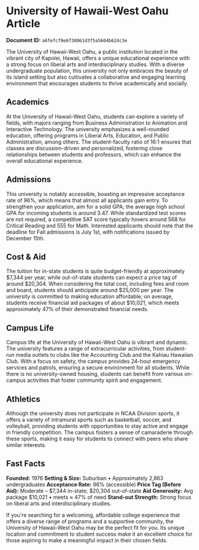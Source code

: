 # University of Hawaii-West Oahu Article

**Document ID:** `a6fefcf0e6f38061d3f5a5604b62dc3e`

The University of Hawaii-West Oahu, a public institution located in the vibrant city of Kapolei, Hawaii, offers a unique educational experience with a strong focus on liberal arts and interdisciplinary studies. With a diverse undergraduate population, this university not only embraces the beauty of its island setting but also cultivates a collaborative and engaging learning environment that encourages students to thrive academically and socially.

## Academics
At the University of Hawaii-West Oahu, students can explore a variety of fields, with majors ranging from Business Administration to Animation and Interactive Technology. The university emphasizes a well-rounded education, offering programs in Liberal Arts, Education, and Public Administration, among others. The student-faculty ratio of 16:1 ensures that classes are discussion-driven and personalized, fostering close relationships between students and professors, which can enhance the overall educational experience.

## Admissions
This university is notably accessible, boasting an impressive acceptance rate of 96%, which means that almost all applicants gain entry. To strengthen your application, aim for a solid GPA; the average high school GPA for incoming students is around 3.47. While standardized test scores are not required, a competitive SAT score typically hovers around 568 for Critical Reading and 555 for Math. Interested applicants should note that the deadline for Fall admissions is July 1st, with notifications issued by December 15th.

## Cost & Aid
The tuition for in-state students is quite budget-friendly at approximately $7,344 per year, while out-of-state students can expect a price tag of around $20,304. When considering the total cost, including fees and room and board, students should anticipate around $25,000 per year. The university is committed to making education affordable; on average, students receive financial aid packages of about $10,021, which meets approximately 47% of their demonstrated financial needs.

## Campus Life
Campus life at the University of Hawaii-West Oahu is vibrant and dynamic. The university features a range of extracurricular activities, from student-run media outlets to clubs like the Accounting Club and the Kahiau Hawaiian Club. With a focus on safety, the campus provides 24-hour emergency services and patrols, ensuring a secure environment for all students. While there is no university-owned housing, students can benefit from various on-campus activities that foster community spirit and engagement.

## Athletics
Although the university does not participate in NCAA Division sports, it offers a variety of intramural sports such as basketball, soccer, and volleyball, providing students with opportunities to stay active and engage in friendly competition. The campus fosters a sense of camaraderie through these sports, making it easy for students to connect with peers who share similar interests.

## Fast Facts
**Founded:** 1976
**Setting & Size:** Suburban • Approximately 2,863 undergraduates
**Acceptance Rate:** 96% (accessible)
**Price Tag (Before Aid):** Moderate – $7,344 in-state; $20,304 out-of-state
**Aid Generosity:** Avg package $10,021 • meets ≈ 47% of need
**Stand-out Strength:** Strong focus on liberal arts and interdisciplinary studies.

If you're searching for a welcoming, affordable college experience that offers a diverse range of programs and a supportive community, the University of Hawaii-West Oahu may be the perfect fit for you. Its unique location and commitment to student success make it an excellent choice for those aspiring to make a meaningful impact in their chosen fields.
